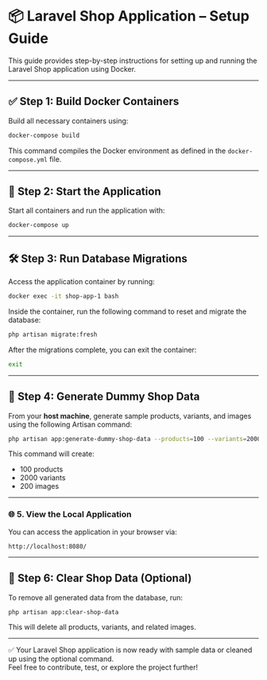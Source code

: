 # 📦 Laravel Shop Application – Setup Guide

This guide provides step-by-step instructions for setting up and running the Laravel Shop application using Docker.

---

## ✅ Step 1: Build Docker Containers

Build all necessary containers using:

```bash
docker-compose build
```

This command compiles the Docker environment as defined in the `docker-compose.yml` file.

---

## 🚀 Step 2: Start the Application

Start all containers and run the application with:

```bash
docker-compose up
```

---

## 🛠 Step 3: Run Database Migrations

Access the application container by running:

```bash
docker exec -it shop-app-1 bash
```

Inside the container, run the following command to reset and migrate the database:

```bash
php artisan migrate:fresh
```

After the migrations complete, you can exit the container:

```bash
exit
```

---

## 🧪 Step 4: Generate Dummy Shop Data

From your **host machine**, generate sample products, variants, and images using the following Artisan command:

```bash
php artisan app:generate-dummy-shop-data --products=100 --variants=2000 --images=200
```

This command will create:
- 100 products
- 2000 variants
- 200 images

---

### 🌐 5. View the Local Application

You can access the application in your browser via:

```
http://localhost:8080/
```

---

## 🧹 Step 6: Clear Shop Data (Optional)

To remove all generated data from the database, run:

```bash
php artisan app:clear-shop-data
```

This will delete all products, variants, and related images.

---

✅ Your Laravel Shop application is now ready with sample data or cleaned up using the optional command.  
Feel free to contribute, test, or explore the project further!